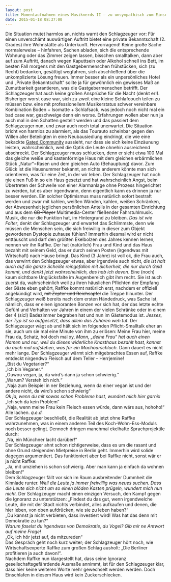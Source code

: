 ```yaml
---
layout: post
title: Momentaufnahmen eines Musiknerds II – zu unsympathisch zum Einschlafen
date: 2015-01-18 08:37:00
---
```



Die Situation mutet harmlos an, nichts warnt den Schlagzeuger vor: Für einen unverschämt auswärtigen Auftritt bietet eine private Bekanntschaft (2. Grades) ihre Wohnstätte als Unterkunft. Hervorragend! Keine große Sache normalerweise – hinfahren, Sachen abladen, sich die entsprechende Wohnung oder das Zimmer zeigen lassen, bisschen smalltalken, dann aber auf zum Auftritt, danach wegen Kaputtsein oder Alkohol schnell ins Bett, im besten Fall morgens mit den Gastgebermenschen frühstücken, sich (zu Recht) bedanken, gesättigt wegfahren, sich abschließend über die unkomplizierte Lösung freuen. Immer besser als ein unpersönliches Hotel und „Private Bekanntschaft“ sollte ja für gewöhnlich ein gewisses Maß an Zumutbarkeit garantieren, was die Gastgebermenschen betrifft. Der Schlagzeuger hat auch keine großen Ansprüche für die Nacht (denkt er!). Bisheriger worst case war, sich zu zweit eine kleine Schlafcouch teilen zu müssen bzw. eine mit professionellem Musikerstatus schwer vereinbare Kombination Boden + Isomatte + Schlafsack, was jedoch noch nicht mal ein bad case war, geschweige denn ein worse. Erfahrungen wollen aber nun ja auch mal in den Schatten gestellt werden und das passiert dem Schlagzeuger nun, und zwar auch noch total unerwartet. Die Situation bricht von harmlos zu alarmiert, als das Tourauto scheinbar gegen den Willen aller Beteiligten in eine Neubausiedlung eindringt, die wie eine bekackte [Gated Community](https://de.wikipedia.org/wiki/Gated_Community) aussieht, nur dass sie sich keine Einzäunung leisten, wahrscheinlich, weil die Optik die Leute ohnehin ausreichend abschreckt. Der Schlagzeuger muss schlucken, denn er sieht etwa 100 Mal das gleiche weiße und kastenförmige Haus mit dem gleichen erbärmlichen Stück „Natur“=Rasen und dem gleichen Auto (Behauptung) davor. Zum Glück ist die Hausnummer bekannt, an nichts anderem könnte man sich orientieren, was für eine Zeit, in der wir leben. Der Schlagzeuger hat noch nie einen Fuß in so ein Haus gesetzt und hat wahrscheinlich Angst, beim Übertreten der Schwelle von einer Alarmanlage ohne Prozess hingerichtet zu werden, tut es aber irgendwann, denn eigentlich kann es drinnen ja nur besser werden. Ein solcher Optimismus muss natürlich sofort bestraft werden und zwar mit kahlen, weißen Wänden, kahlen, weißen Schränken, der Abwesenheit jeglichen persönlichen Anteils in der gesamten Einrichtung und aus dem <del>CD-Player</del> Multimedia-Center fließender Fahrstuhlmusik. Musik, die nur die Funktion hat, im Hintergrund zu bleiben. *Das ist wie Folter*, denkt der Schlagzeuger und erwartet das Schlimmste, denn wie müssen die Menschen sein, die sich freiwillig in dieser zum Objekt gewordenen Dystopie zuhause fühlen? Immerhin diesmal wird er nicht enttäuscht und darf den größten Ekelbolzen des Jahres kennen lernen, nennen wir ihn Raffke. Der hat (natürlich) Frau und Kind und das Haus bezahlt mit seinem Geld, das er durch seinen Posten (irgendwas mit Wirtschaft) nach Hause bringt. Das Kind (3 Jahre) ist voll ok, die Frau auch, das verwirrt den Schlagzeuger etwas, aber irgendwie auch nicht, *die ist halt auch auf die ganze Scheiße reingefallen mit Sicherheit, die nur durch Geld kommt, und denkt jetzt wahrscheinlich, das hab ich davon*. Eine (noch) kaum sichtbare Unglücksfalte im Augenbereich gibt ihm recht. Sie ist auch zuerst da, wahrscheinlich weil zu ihren häuslichen Pflichten der Empfang der Gäste eben gehört, Raffke kommt natürlich erst, nachdem er offiziell angekündigt wird, <del>mit Zepter und Reichsapfel</del> die Treppe hinunter. Der Schlagzeuger weiß bereits nach dem ersten Händedruck, was Sache ist, nämlich, dass er einen ignoranten Bonzen vor sich hat, der das letzte echte Gefühl und Verhalten vor Jahren in einem der vielen Schränke oder in einem der 4 (sic!) Badezimmer begraben hat und nun im Gästemodus ist. *Jesses, der Typ ist so aufgesetzt, dass allein das Zuhören weh tut*. Der Schlagzeuger wägt ab und hält sich im folgenden Pflicht-Smalltalk eher an sie, auch um sie mal eine Minute von ihm zu erlösen: Meine Frau hier, meine Frau da, Schatz, hol doch mal xy, *Mann, „deine Frau“ hat auch einen Namen und nur, weil du dieses widerliche Knasthaus bezahlt hast, kannst du auch mal aufstehen, was für ein Machoarschloch.* Dann dauert es nicht mehr lange. Der Schlagzeuger  wärmt sich mitgebrachtes Essen auf, Raffke entdeckt nirgendwo Fleisch auf dem Teller – Herrjemine! <br>
„Bist du Vegetarier?“<br>
„Ich bin Veganer.“<br>
„Ouwou vegan, ja, da wird’s dann ja schon schwierig.“<br>
„Warum? Versteh ich nich.“<br>
„Naja zum Beispiel in ner Beziehung, wenn da einer vegan ist und der andere nicht, da wird’s schon schwierig“<br>
*Ok ja, wenn du mit sowas schon Probleme hast, wundert mich hier garnix*<br>
„Ich seh da kein Problem“<br>
„Naja, wenn meine Frau kein Fleisch essen würde, dann wärs aus, hohoho!“<br>
Alle lachen. *q.e.d.*<br>
Der Schlagzeuger beschließt, die Realität ab jetzt ohne Raffke wahrzunehmen, was in einem anderen Teil des Koch-Wohn-Ess-Moduls noch besser gelingt. Dennoch dringen manchmal ekelhafte Sprachprojektile durch:<br>
„Na, ein Münchner lacht darüber!“<br>
Der Schlagzeuger ahnt schon richtigerweise, dass es um die rasant und ohne Grund steigenden Mietpreise in Berlin geht. Immerhin wird solide dagegen argumentiert. Das funktioniert aber bei Raffke nicht, sonst wär er ja nicht Raffke:<br>
„Ja, mit umziehen is schon schwierig. Aber man kann ja einfach da wohnen bleiben!“<br>
Dem Schlagzeuger fällt vor sich im Raum ausbreitender Dummheit die Kinnlade runter. *Weil die Leute ja immer freiwillig was neues suchen. Dass die Leute sich nicht um so einen blöden Kasten prügeln, wundert mich nun nicht.* Der Schlagzeuger macht einen einzigen Versuch, den Kampf gegen die Ignoranz zu unterstützen: „Findest du das gut, wenn irgendwelche Leute, die mit der Stadt nichts verbindet, alles aufkaufen und denen, die hier leben, von oben aufdrücken, wie sie zu leben haben?“<br>
„Du kannst ja nicht verbieten, dass investiert wird! Was hat das denn mit Demokratie zu tun?“<br>
*Warum faselst du irgendwas von Demokratie, du Vogel? Gib mir ne Antwort auf meine Frage!*<br>
„Ok, ich hör jetzt auf, da mitzureden“<br>
Das Gespräch geht noch kurz weiter; der Schlagzeuger hört noch, wie Wirtschaftsexperte Raffke zum großen Schlag ausholt: „Die Berliner profitieren ja auch davon!“. <br>
Nachdem Raffke nun klargestellt hat, dass seine Ignoranz gesellschaftsgefährdende Ausmaße annimmt, ist für den Schlagzeuger klar, dass hier keine weiteren Worte mehr gewechselt werden werden. Doch Einschlafen in diesem Haus wird kein Zuckerschlecken.
